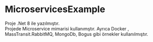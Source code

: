 # MicroservicesExample

Proje .Net 8 ile yazılmıştır. <br>
Projede Microservice mimarisi kullanımştır. Ayrıca Docker , MassTransit.RabbitMQ, MongoDb, Bogus gibi örnekler kullanılmıştır.

